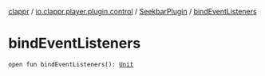 [clappr](../../index.md) / [io.clappr.player.plugin.control](../index.md) / [SeekbarPlugin](index.md) / [bindEventListeners](./bind-event-listeners.md)

# bindEventListeners

`open fun bindEventListeners(): `[`Unit`](https://kotlinlang.org/api/latest/jvm/stdlib/kotlin/-unit/index.html)